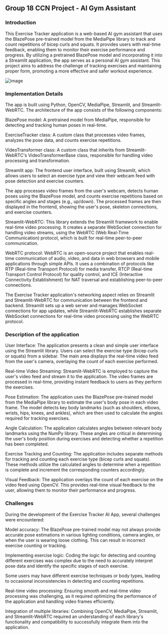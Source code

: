 <h2>Group 18 CCN Project - AI Gym Assistant</h2>

<h3>Introduction</h3>

This Exercise Tracker application is a web-based AI gym assistant that uses the BlazePose pre-trained model from the MediaPipe library to track and count repetitions of bicep curls and squats. It provides users with real-time feedback, enabling them to monitor their exercise performance and progress. By utilizing a pretrained BlazePose model and incorporating it into a Streamlit application, the app serves as a personal AI gym assistant. This project aims to address the challenge of tracking exercises and maintaining proper form, promoting a more effective and safer workout experience.

![image](https://user-images.githubusercontent.com/124635398/233852762-93fbae58-8e47-4365-9250-5652e42058e5.png)


<h3>Implementation Details</h3>

The app is built using Python, OpenCV, MediaPipe, Streamlit, and Streamlit-WebRTC. The architecture of the app consists of the following components:

BlazePose model: A pretrained model from MediaPipe, responsible for detecting and tracking human poses in real-time.<br>

ExerciseTracker class: A custom class that processes video frames, analyzes the pose data, and counts exercise repetitions.<br>

VideoTransformer class: A custom class that inherits from Streamlit-WebRTC's VideoTransformerBase class, responsible for handling video processing and transformation.<br>

Streamlit app: The frontend user interface, built using Streamlit, which allows users to select an exercise type and view their webcam feed with pose detection and exercise counters.<br>

The app processes video frames from the user's webcam, detects human poses using the BlazePose model, and counts exercise repetitions based on specific angles and stages (e.g., up/down). The processed frames are then displayed in the frontend, showing the user's pose, skeleton connections, and exercise counters.

Streamlit-WebRTC: This library extends the Streamlit framework to enable real-time video processing. It creates a separate WebSocket connection for handling video streams, using the WebRTC (Web Real-Time Communication) protocol, which is built for real-time peer-to-peer communication.

WebRTC protocol: WebRTC is an open-source project that enables real-time communication of audio, video, and data in web browsers and mobile applications through simple APIs. It uses a combination of protocols like RTP (Real-time Transport Protocol) for media transfer, RTCP (Real-time Transport Control Protocol) for quality control, and ICE (Interactive Connectivity Establishment) for NAT traversal and establishing peer-to-peer connections.

The Exercise Tracker application's networking aspect relies on Streamlit and Streamlit-WebRTC for communication between the frontend and backend. Streamlit sets up a web server and manages WebSocket connections for app updates, while Streamlit-WebRTC establishes separate WebSocket connections for real-time video processing using the WebRTC protocol.

<h3>Description of the application</h3>

User Interface: The application presents a clean and simple user interface using the Streamlit library. Users can select the exercise type (bicep curls or squats) from a sidebar. The main area displays the real-time video feed from the user's camera, overlaying the count of each exercise performed.

Real-time Video Streaming: Streamlit-WebRTC is employed to capture the user's video feed and stream it to the application. The video frames are processed in real-time, providing instant feedback to users as they perform the exercises.

Pose Estimation: The application uses the BlazePose pre-trained model from the MediaPipe library to estimate the user's body pose in each video frame. The model detects key body landmarks (such as shoulders, elbows, wrists, hips, knees, and ankles), which are then used to calculate the angles required for tracking exercises.

Angle Calculation: The application calculates angles between relevant body landmarks using the NumPy library. These angles are critical in determining the user's body position during exercises and detecting whether a repetition has been completed.

Exercise Tracking and Counting: The application includes separate methods for tracking and counting each exercise type (bicep curls and squats). These methods utilize the calculated angles to determine when a repetition is complete and increment the corresponding counters accordingly.

Visual Feedback: The application overlays the count of each exercise on the video feed using OpenCV. This provides real-time visual feedback to the user, allowing them to monitor their performance and progress.

<h3>Challenges</h3>

During the development of the Exercise Tracker AI App, several challenges were encountered:

Model accuracy: The BlazePose pre-trained model may not always provide accurate pose estimations in various lighting conditions, camera angles, or when the user is wearing loose clothing. This can result in incorrect exercise counting or tracking.

Implementing exercise logic: Coding the logic for detecting and counting different exercises was complex due to the need to accurately interpret pose data and identify the specific stages of each exercise.

Some users may have different exercise techniques or body types, leading to occasional inconsistencies in detecting and counting repetitions.

Real-time video processing: Ensuring smooth and real-time video processing was challenging, as it required optimizing the performance of the application and handling video frames efficiently.

Integration of multiple libraries: Combining OpenCV, MediaPipe, Streamlit, and Streamlit-WebRTC required an understanding of each library's functionality and compatibility to successfully integrate them into the application.




